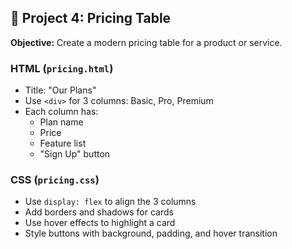 ## 🧾 Project 4: Pricing Table

**Objective:** Create a modern pricing table for a product or service.

### HTML (`pricing.html`)
- Title: "Our Plans"
- Use `<div>` for 3 columns: Basic, Pro, Premium
- Each column has:
  - Plan name
  - Price
  - Feature list
  - "Sign Up" button

### CSS (`pricing.css`)
- Use `display: flex` to align the 3 columns
- Add borders and shadows for cards
- Use hover effects to highlight a card
- Style buttons with background, padding, and hover transition